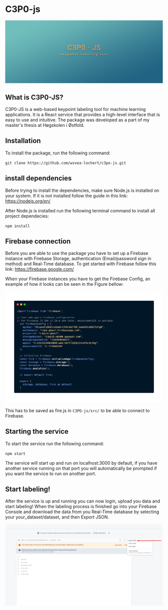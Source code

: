 # C3P0-js
![](/jsbanner.png)

## What is C3P0-JS?
C3P0-JS is a web-based keypoint labeling tool for machine learning applications. It is a React service that provides a high-level interface that is easy to use and intuitive. The package was developed as a part of my master's thesis at Høgskolen i Østfold.

## Installation
To install the package, run the following command:

`
git clone https://github.com/wsvea-lochert/c3po-js.git
`

## install dependencies
Before trying to install the dependencies, make sure Node.js is installed on your system. If it is not installed follow the guide in this link: https://nodejs.org/en/


After Node.js is installed run the following terminal command to install all project dependecies:

`
npm install
`

## Firebase connection
Before you are able to use the package you have to set up a Firebase instance with Firebase Storage, authentication (Email/password sign in method) and Real-Time database. To get started with Firebase follow this link: https://firebase.google.com/ 

When your Firebase instances you have to get the Firebase Config, an example of how it looks can be seen in the Figure bellow:

![](/Fire.png)

This has to be saved as fire.js in `C3PO-js/src/` to be able to connect to Firebase.

## Starting the service

To start the service run the following command: 

`
npm start
`

The service will start up and run on localhost:3000 by default, if you have another service running on that port you will automatically be prompted if you want the service to run on another port.

## Start labeling!
After the service is up and running you can now login, upload you data and start labeling! When the labeling process is finished go into your Firebase Console and download the data from you Real-Time database by selecting your your_dataset/dataset, and then Export JSON.

![](/downloadFirebase.jpg)

